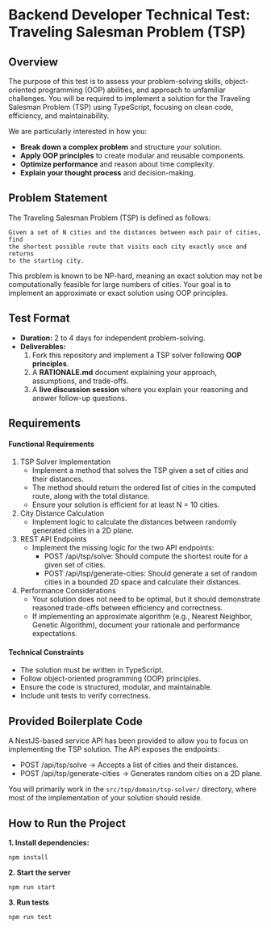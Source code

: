 # Backend Developer Technical Test: Traveling Salesman Problem (TSP)

## Overview

The purpose of this test is to assess your problem-solving skills,
object-oriented programming (OOP) abilities, and approach to unfamiliar
challenges. You will be required to implement a solution for the Traveling
Salesman Problem (TSP) using TypeScript, focusing on clean code, efficiency,
and maintainability.

We are particularly interested in how you:

- **Break down a complex problem** and structure your solution.
- **Apply OOP principles** to create modular and reusable components.
- **Optimize performance** and reason about time complexity.
- **Explain your thought process** and decision-making.

## Problem Statement

The Traveling Salesman Problem (TSP) is defined as follows:

    Given a set of N cities and the distances between each pair of cities, find
    the shortest possible route that visits each city exactly once and returns
    to the starting city.

This problem is known to be NP-hard, meaning an exact solution may not be
computationally feasible for large numbers of cities. Your goal is to implement
an approximate or exact solution using OOP principles.

## Test Format

- **Duration:** 2 to 4 days for independent problem-solving.
- **Deliverables:**
    1. Fork this repository and implement a TSP solver following **OOP principles**.
    2. A **RATIONALE.md** document explaining your approach, assumptions, and trade-offs.
    3. A **live discussion session** where you explain your reasoning and answer
       follow-up questions.

## Requirements

#### **Functional Requirements**

1. TSP Solver Implementation
    - Implement a method that solves the TSP given a set of cities and their
      distances.
    - The method should return the ordered list of cities in the computed
      route, along with the total distance.
    - Ensure your solution is efficient for at least N = 10 cities.
2. City Distance Calculation
    - Implement logic to calculate the distances between randomly generated
      cities in a 2D plane.
3. REST API Endpoints
    - Implement the missing logic for the two API endpoints:
        - POST /api/tsp/solve: Should compute the shortest route for a given set of
          cities.
        - POST /api/tsp/generate-cities: Should generate a set of random cities in a
          bounded 2D space and calculate their distances.
4. Performance Considerations
    - Your solution does not need to be optimal, but it should demonstrate
      reasoned trade-offs between efficiency and correctness.
    - If implementing an approximate algorithm (e.g., Nearest Neighbor, Genetic
      Algorithm), document your rationale and performance expectations.

#### **Technical Constraints**

- The solution must be written in TypeScript.
- Follow object-oriented programming (OOP) principles.
- Ensure the code is structured, modular, and maintainable.
- Include unit tests to verify correctness.

## Provided Boilerplate Code

A NestJS-based service API has been provided to allow you to focus on
implementing the TSP solution. The API exposes the endpoints:

- POST /api/tsp/solve → Accepts a list of cities and their distances.
- POST /api/tsp/generate-cities → Generates random cities on a 2D plane.

You will primarily work in the `src/tsp/domain/tsp-solver/` directory, where most of
the implementation of your solution should reside.

## How to Run the Project

**1. Install dependencies:**

```shell
npm install
```

**2. Start the server**

```shell
npm run start
```

**3. Run tests**

```shell
npm run test
```
